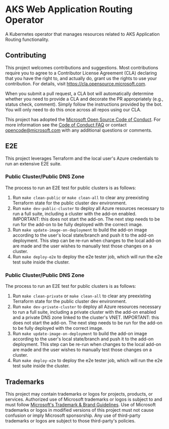 # AKS Web Application Routing Operator

A Kubernetes operator that manages resources related to AKS Application Routing functionality.

## Contributing

This project welcomes contributions and suggestions.  Most contributions require you to agree to a
Contributor License Agreement (CLA) declaring that you have the right to, and actually do, grant us
the rights to use your contribution. For details, visit https://cla.opensource.microsoft.com.

When you submit a pull request, a CLA bot will automatically determine whether you need to provide
a CLA and decorate the PR appropriately (e.g., status check, comment). Simply follow the instructions
provided by the bot. You will only need to do this once across all repos using our CLA.

This project has adopted the [Microsoft Open Source Code of Conduct](https://opensource.microsoft.com/codeofconduct/).
For more information see the [Code of Conduct FAQ](https://opensource.microsoft.com/codeofconduct/faq/) or
contact [opencode@microsoft.com](mailto:opencode@microsoft.com) with any additional questions or comments.

## E2E
This project leverages Terraform and the local user's Azure credentials to run an extensive E2E suite.

### Public Cluster/Public DNS Zone
The process to run an E2E test for public clusters is as follows: 
1. Run `make clean-public` or `make clean-all` to clear any preexisting Terraform state for the public cluster dev environment.
2. Run `make dev-public-cluster` to deploy all Azure resources necessary to run a full suite, including a cluster with the add-on enabled. IMPORTANT: this does not start the add-on. The next step needs to be run for the add-on to be fully deployed with the correct image.
3. Run `make update-image-on-deployment` to build the add-on image according to the user's local state/branch and push it to the add-on deployment. This step can be re-run when changes to the local add-on are made and the user wishes to manually test those changes on a cluster.
4. Run `make deploy-e2e` to deploy the e2e tester job, which will run the e2e test suite inside the cluster.

### Public Cluster/Public DNS Zone
The process to run an E2E test for public clusters is as follows:
1. Run `make clean-private` or `make clean-all` to clear any preexisting Terraform state for the public cluster dev environment.
2. Run `make dev-private-cluster` to deploy all Azure resources necessary to run a full suite, including a private cluster with the add-on enabled and a private DNS zone linked to the cluster's VNET. IMPORTANT: this does not start the add-on. The next step needs to be run for the add-on to be fully deployed with the correct image.
3. Run `make update-image-on-deployment` to build the add-on image according to the user's local state/branch and push it to the add-on deployment. This step can be re-run when changes to the local add-on are made and the user wishes to manually test those changes on a cluster.
4. Run `make deploy-e2e` to deploy the e2e tester job, which will run the e2e test suite inside the cluster.

## Trademarks

This project may contain trademarks or logos for projects, products, or services. Authorized use of Microsoft 
trademarks or logos is subject to and must follow 
[Microsoft's Trademark & Brand Guidelines](https://www.microsoft.com/en-us/legal/intellectualproperty/trademarks/usage/general).
Use of Microsoft trademarks or logos in modified versions of this project must not cause confusion or imply Microsoft sponsorship.
Any use of third-party trademarks or logos are subject to those third-party's policies.
